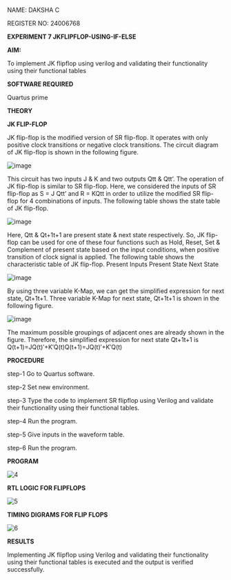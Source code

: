 NAME: DAKSHA C

REGISTER NO: 24006768

**EXPERIMENT 7 JKFLIPFLOP-USING-IF-ELSE**

**AIM:** 

To implement  JK flipflop using verilog and validating their functionality using their functional tables

**SOFTWARE REQUIRED**

Quartus prime

**THEORY**

**JK FLIP-FLOP**

JK flip-flop is the modified version of SR flip-flop. It operates with only positive clock transitions or negative clock transitions. The circuit diagram of JK flip-flop is shown in the following figure.

![image](https://github.com/naavaneetha/JKFLIPFLOP-USING-IF-ELSE/assets/154305477/a649c30b-232b-4558-b188-fd6c09845180)


This circuit has two inputs J & K and two outputs Qtt & Qtt’. The operation of JK flip-flop is similar to SR flip-flop. Here, we considered the inputs of SR flip-flop as S = J Qtt’ and R = KQtt in order to utilize the modified SR flip-flop for 4 combinations of inputs. The following table shows the state table of JK flip-flop.

![image](https://github.com/naavaneetha/JKFLIPFLOP-USING-IF-ELSE/assets/154305477/c4360742-e8a8-4937-b089-c46c0433f9a3)

 
Here, Qtt & Qt+1t+1 are present state & next state respectively. So, JK flip-flop can be used for one of these four functions such as Hold, Reset, Set & Complement of present state based on the input conditions, when positive transition of clock signal is applied. The following table shows the characteristic table of JK flip-flop. Present Inputs Present State Next State
 
![image](https://github.com/naavaneetha/JKFLIPFLOP-USING-IF-ELSE/assets/154305477/6c275261-a6d5-4c37-a3a7-1e88ca11c4cd)

By using three variable K-Map, we can get the simplified expression for next state, Qt+1t+1. Three variable K-Map for next state, Qt+1t+1 is shown in the following figure.
 
![image](https://github.com/naavaneetha/JKFLIPFLOP-USING-IF-ELSE/assets/154305477/5174f41b-0ce0-4329-a372-6d1943ea6673)

The maximum possible groupings of adjacent ones are already shown in the figure. Therefore, the simplified expression for next state Qt+1t+1 is Q(t+1)=JQ(t)′+K′Q(t)Q(t+1)=JQ(t)′+K′Q(t)

**PROCEDURE**
 
 step-1 Go to Quartus software.
 
 step-2 Set new environment.
 
 step-3 Type the code to implement SR flipflop using Verilog and validate their functionality using
 their functional tables.
 
 step-4 Run the program.
 
 step-5 Give inputs in the waveform table.
 
 step-6 Run the program.

**PROGRAM**

![4](https://github.com/user-attachments/assets/113d13f3-c329-451f-8148-cec6e5ae38fa)

**RTL LOGIC FOR FLIPFLOPS**

![5](https://github.com/user-attachments/assets/37077133-a8ca-456f-b793-d606557180ba)

**TIMING DIGRAMS FOR FLIP FLOPS**

![6](https://github.com/user-attachments/assets/c9024e33-9895-4fe8-8e26-b4e4ea97bce9)

**RESULTS**

 Implementing JK flipflop using Verilog and validating their functionality using their functional tables
 is executed and the output is verified successfully.
